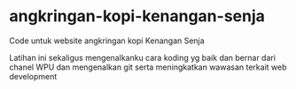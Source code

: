 # angkringan-kopi-kenangan-senja

Code untuk website angkringan kopi Kenangan Senja

Latihan ini sekaligus mengenalkanku cara koding yg baik dan bernar dari chanel WPU dan mengenalkan git serta meningkatkan wawasan terkait web development
